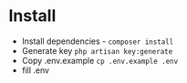 # Install
* Install dependencies  - `composer install`
* Generate key `php artisan key:generate`
* Copy .env.example `cp .env.example .env`
* fill .env